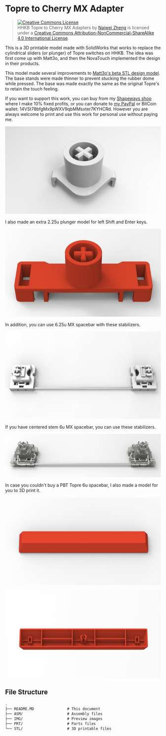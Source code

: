 # Topre to Cherry MX Adapter

> <a rel="license" href="http://creativecommons.org/licenses/by-nc-sa/4.0/"><img alt="Creative Commons License" style="border-width:0" src="https://i.creativecommons.org/l/by-nc-sa/4.0/88x31.png" /></a><br /><span xmlns:dct="http://purl.org/dc/terms/" property="dct:title">HHKB Topre to Cherry MX Adapters</span> by <a xmlns:cc="http://creativecommons.org/ns#" href="https://github.com/rixtox/Topre-to-Cherry-MX-Adapter" property="cc:attributionName" rel="cc:attributionURL">Naiwei Zheng</a> is licensed under a <a rel="license" href="http://creativecommons.org/licenses/by-nc-sa/4.0/">Creative Commons Attribution-NonCommercial-ShareAlike 4.0 International License</a>.

This is a 3D printable model made with SolidWorks that works to replace the cylindrical sliders (or plunger) of Topre switches on HHKB. The idea was first come up with Matt3o, and then the NovaTouch implemented the design in their products.

This model made several improvements to [Matt3o's beta STL design model][1]. The base stands were made thinner to prevent stucking the rubber dome while pressed. The base was made exactly the same as the original Topre's to retain the touch feeling.

If you want to support this work, you can buy from my [Shapeways shop](https://www.shapeways.com/shops/axiom-1) where I make 10% fixed profits, or you can donate to [my PayPal](https://paypal.me/naiwei) or BitCoin wallet: 14VSt78bfgMx9pWXV9qbMMsxter7KYHCRd. However you are always welcome to print and use this work for personal use without paying me.

![Plunger 1u](/IMG/Plunger%201u.jpg?raw=true "Plunger 1u")

I also made an extra 2.25u plunger model for left Shift and Enter keys.

![Plunger 2.25u](/IMG/Plunger%202.25u.jpg?raw=true "Plunger 2.25u")

In addition, you can use 6.25u MX spacebar with these stabilizers.

![6.25u Spacebar Stabilizers](/IMG/6.25u%20Stabilizers.png?raw=true "6.25u Spacebar Stabilizers")

If you have centered stem 6u MX spacebar, you can use these stabilizers.

![6u Spacebar Stabilizers](/IMG/6u%20Stabilizers.png?raw=true "6 Spacebar Stabilizers")

In case you couldn't buy a PBT Topre 6u spacebar, I also made a model
for you to 3D print it.

![Spacebar 6u Top](/IMG/Spacebar%206u%20Top.jpg?raw=true "Spacebar 6u Top")

![Spacebar 6u Bottom](/IMG/Spacebar%206u%20Bottom.jpg?raw=true "Spacebar 6u Bottom")

## File Structure

    .
    ├── README.MD               # This document
    ├── ASM/                    # Assembly files
    ├── IMG/                    # Preview images
    ├── PRT/                    # Parts files
    └── STL/                    # 3D printable files

[1]: http://matt3o.com/topre-to-cherry-mx-adapter/
